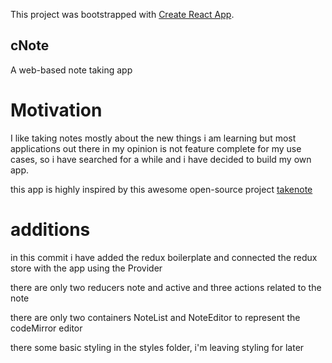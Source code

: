 This project was bootstrapped with [Create React App](https://github.com/facebook/create-react-app).

## cNote

A web-based note taking app

# Motivation

I like taking notes mostly about the new things i am learning but most applications
out there in my opinion is not feature complete for my use cases, so i have searched
for a while and i have decided to build my own app.

this app is highly inspired by this awesome open-source project
[takenote](https://github.com/taniarascia/takenote)

# additions

in this commit i have added the redux boilerplate and connected the redux store
with the app using the Provider

there are only two reducers note and active and three actions related to the note

there are only two containers NoteList and NoteEditor to represent the codeMirror editor

there some basic styling in the styles folder, i'm leaving styling for later
